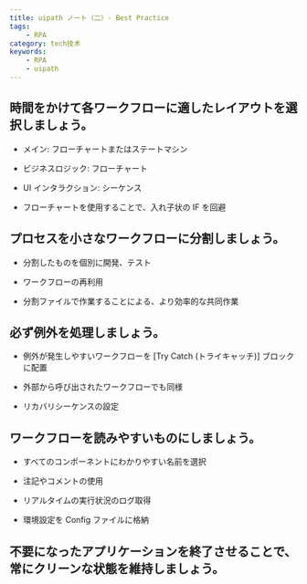 ```yaml
---
title: uipath ノート（二）- Best Practice
tags:
    - RPA
category: tech技术
keywords:
    - RPA
    - uipath
---
```


## 時間をかけて各ワークフローに適したレイアウトを選択しましょう。

* メイン: フローチャートまたはステートマシン

* ビジネスロジック: フローチャート

* UI インタラクション: シーケンス

* フローチャートを使用することで、入れ子状の IF を回避

## プロセスを小さなワークフローに分割しましょう。

* 分割したものを個別に開発、テスト

* ワークフローの再利用

* 分割ファイルで作業することによる、より効率的な共同作業

## 必ず例外を処理しましょう。

* 例外が発生しやすいワークフローを [Try Catch (トライキャッチ)] ブロックに配置

* 外部から呼び出されたワークフローでも同様

* リカバリシーケンスの設定

## ワークフローを読みやすいものにしましょう。

* すべてのコンポーネントにわかりやすい名前を選択

* 注記やコメントの使用

* リアルタイムの実行状況のログ取得

* 環境設定を Config ファイルに格納

## 不要になったアプリケーションを終了させることで、常にクリーンな状態を維持しましょう。
<!--stackedit_data:
eyJoaXN0b3J5IjpbLTk5OTA5NjYyNF19
-->